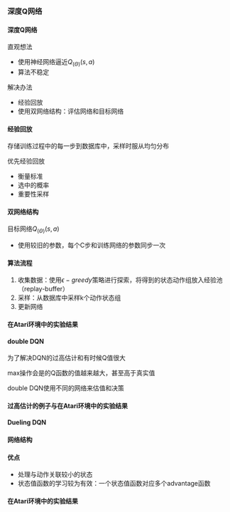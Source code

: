 ### 深度Q网络

#### 深度Q网络

直观想法

- 使用神经网络逼近$Q_(\Theta)(s, a)$
- 算法不稳定

解决办法

- 经验回放
- 使用双网络结构：评估网络和目标网络

#### 经验回放

存储训练过程中的每一步到数据库中，采样时服从均匀分布

优先经验回放

- 衡量标准
- 选中的概率
- 重要性采样

#### 双网络结构

目标网络$Q_(\Theta)(s, a)$

- 使用较旧的参数，每个C步和训练网络的参数同步一次

#### 算法流程

1. 收集数据：使用$\epsilon - greedy$策略进行探索，将得到的状态动作组放入经验池（replay-buffer）
2. 采样：从数据库中采样k个动作状态组
3. 更新网络

#### 在Atari环境中的实验结果



#### double DQN

为了解决DQN的过高估计和有时候Q值很大

max操作会是的Q函数的值越来越大，甚至高于真实值

double DQN使用不同的网络来估值和决策

#### 过高估计的例子与在Atari环境中的实验结果



#### Dueling DQN

#### 网络结构

#### 优点

- 处理与动作关联较小的状态
- 状态值函数的学习较为有效：一个状态值函数对应多个advantage函数

#### 在Atari环境中的实验结果